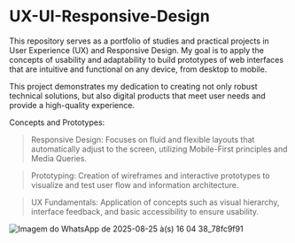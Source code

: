 # UX-UI-Responsive-Design

This repository serves as a portfolio of studies and practical projects in User Experience (UX) and Responsive Design. My goal is to apply the concepts of usability and adaptability to build prototypes of web interfaces that are intuitive and functional on any device, from desktop to mobile.

This project demonstrates my dedication to creating not only robust technical solutions, but also digital products that meet user needs and provide a high-quality experience.

Concepts and Prototypes:

> Responsive Design: Focuses on fluid and flexible layouts that automatically adjust to the screen, utilizing Mobile-First principles and Media Queries.

> Prototyping: Creation of wireframes and interactive prototypes to visualize and test user flow and information architecture.

> UX Fundamentals: Application of concepts such as visual hierarchy, interface feedback, and basic accessibility to ensure usability.

![Imagem do WhatsApp de 2025-08-25 à(s) 16 04 38_78fc9f91](https://github.com/user-attachments/assets/321f9a44-5444-44f0-ab05-0e9edf642b44)
